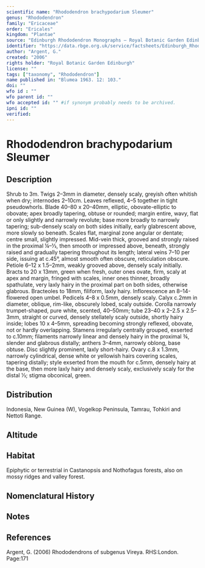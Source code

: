 ```yaml
---
scientific name: "Rhododendron brachypodarium Sleumer"
genus: "Rhododendron"
family: "Ericaceae"
order: "Ericales"
kingdom: "Plantae"
source: "Edinburgh Rhododendron Monographs – Royal Botanic Garden Edinburgh"
identifier: "https://data.rbge.org.uk/service/factsheets/Edinburgh_Rhododendron_Monographs.xhtml"
author: "Argent, G."
created: "2006"
rights holder: "Royal Botanic Garden Edinburgh"
license: ""
tags: ["taxonomy", "Rhododendron"]
name published in: "Blumea 1963. 12: 103."
doi: ""
wfo id : ""
wfo parent id: ""
wfo accepted id: "" #if synonym probably needs to be archived.                      
ipni id: ""
verified:
---
```


                       

# Rhododendron brachypodarium Sleumer

## Description
Shrub to 3m. Twigs 2–3mm in diameter, densely scaly, greyish often whitish when dry; internodes 2–10cm. Leaves reflexed, 4–5 together in tight pseudowhorls. Blade 40–80 x 20–40mm, elliptic, obovate-elliptic to obovate; apex broadly tapering, obtuse or rounded; margin entire, wavy, flat or only slightly and narrowly revolute; base more broadly to narrowly tapering; sub-densely scaly on both sides initially, early glabrescent above, more slowly so beneath. Scales flat, marginal zone angular or dentate; centre small, slightly impressed. Mid-vein thick, grooved and strongly raised in the proximal ¼–1⁄3, then smooth or impressed above, beneath, strongly raised and gradually tapering throughout its length; lateral veins 7–10 per side, issuing at c.45°, almost smooth often obscure, reticulation obscure. Petiole 6–12 x 1.5–2mm, weakly grooved above, densely scaly initially. Bracts to 20 x 13mm, green when fresh, outer ones ovate, firm, scaly at apex and margin, fringed with scales, inner ones thinner, broadly spathulate, very laxly hairy in the proximal part on both sides, otherwise glabrous. Bracteoles to 18mm, filiform, laxly hairy. Inflorescence an 8–14-flowered open umbel. Pedicels 4–8 x 0.5mm, densely scaly. Calyx c.2mm in diameter, oblique, rim-like, obscurely lobed, scaly outside. Corolla narrowly trumpet-shaped, pure white, scented, 40–50mm; tube 23–40 x 2–2.5 x 2.5–3mm, straight or curved, densely stellately scaly outside, shortly hairy inside; lobes 10 x 4–5mm, spreading becoming strongly reflexed, obovate, not or hardly overlapping. Stamens irregularly centrally grouped, exserted to c.10mm; filaments narrowly linear and densely hairy in the proximal ¾, slender and glabrous distally; anthers 3–4mm, narrowly oblong, base obtuse. Disc slightly prominent, laxly short-hairy. Ovary c.8 x 1.3mm, narrowly cylindrical, dense white or yellowish hairs covering scales, tapering distally; style exserted from the mouth for c.5mm, densely hairy at the base, then more laxly hairy and densely scaly, exclusively scaly for the distal 1⁄3; stigma obconical, green.

## Distribution
Indonesia, New Guinea (W), Vogelkop Peninsula, Tamrau, Tohkiri and Nettoti Range.

## Altitude


## Habitat
Epiphytic or terrestrial in Castanopsis and Nothofagus forests, also on mossy ridges and valley forest.

## Nomenclatural History

                       
## Notes


## References

Argent, G. (2006) Rhododendrons of subgenus Vireya. RHS:London. Page:171

